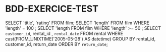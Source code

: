 # BDD-EXERCICE-TEST

SELECT 'title', 'rating' FROM film;
SELECT 'length' FROM film WHERE 'length' = 100 ;
SELECT 'length FROM film WHERE 'length' >= 50 ;
SELECT `customer_id`, rental_id , `rental_date` FROM rental WHERE cast(FROM_UNIXTIME('2005-05-28') AS datetime) GROUP BY rental_id, customer_id, return_date ORDER BY `return_date`;
